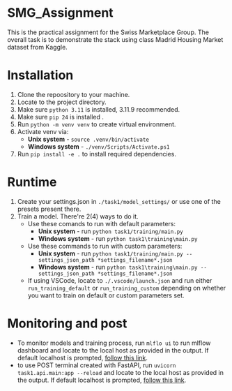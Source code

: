 # SMG_Assignment

This is the practical assignment for the Swiss Marketplace Group. The overall task is to demonstrate the stack using class Madrid Housing Market dataset from Kaggle.

# Installation

1. Clone the repoository to your machine.
2. Locate to the project directory.
3. Make sure `python 3.11` is installed, 3.11.9 recommended.
4. Make sure `pip 24` is installed .
5. Run `python -m venv venv` to create virtual environment.
6. Activate venv via:
    - **Unix system** - `source .venv/bin/activate`
    - **Windows system** - `./venv/Scripts/Activate.ps1`
7. Run `pip install -e .` to install required dependencies.

# Runtime
1. Create your settings.json in `./task1/model_settings/` or use one of the presets present there.
2. Train a model. There're 2(4) ways to do it. 
    - Use these comands to run with default parameters:
        - **Unix system** - run `python task1/training/main.py`
        - **Windows system** - run `python task1\training\main.py`
    - Use these commands to run with custom parameters:
        - **Unix system** - run `python task1/training/main.py --settings_json_path *settings_filename*.json`
        - **Windows system** - run `python task1\training\main.py --settings_json_path *settings_filename*.json`
    - If using VSCode, locate to `./.vscode/launch.json` and run either `run_training_default` or `run_training_custom` depending on whether you want to train on default or custom parameters set.

# Monitoring and post
- To monitor models and training process, run `mlflo ui` to run mlflow dashboard and locate to the local host as provided in the output. If default localhost is prompted, [follow this link](http://127.0.0.1:5000).
- to use POST terminal created with FastAPI, run `uvicorn task1.api.main:app --reload` and locate to the local host as provided in the output. If default localhost is prompted, [follow this link](http://127.0.0.1:8000/docs#).